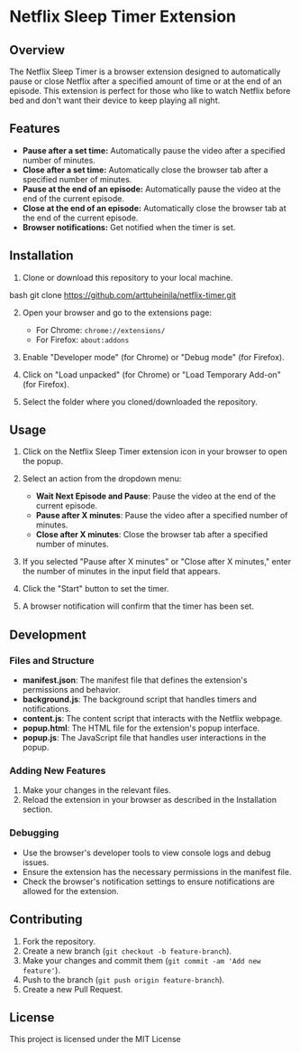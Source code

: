 # Netflix Sleep Timer Extension

## Overview

The Netflix Sleep Timer is a browser extension designed to automatically pause or close Netflix after a specified amount of time or at the end of an episode. This extension is perfect for those who like to watch Netflix before bed and don't want their device to keep playing all night.

## Features

- **Pause after a set time:** Automatically pause the video after a specified number of minutes.
- **Close after a set time:** Automatically close the browser tab after a specified number of minutes.
- **Pause at the end of an episode:** Automatically pause the video at the end of the current episode.
- **Close at the end of an episode:** Automatically close the browser tab at the end of the current episode.
- **Browser notifications:** Get notified when the timer is set.

## Installation

1. Clone or download this repository to your local machine.

bash
   git clone https://github.com/arttuheinila/netflix-timer.git
   

2. Open your browser and go to the extensions page:
   - For Chrome: `chrome://extensions/`
   - For Firefox: `about:addons`

3. Enable "Developer mode" (for Chrome) or "Debug mode" (for Firefox).

4. Click on "Load unpacked" (for Chrome) or "Load Temporary Add-on" (for Firefox).

5. Select the folder where you cloned/downloaded the repository.

## Usage

1. Click on the Netflix Sleep Timer extension icon in your browser to open the popup.

2. Select an action from the dropdown menu:
   - **Wait Next Episode and Pause**: Pause the video at the end of the current episode.
   - **Pause after X minutes**: Pause the video after a specified number of minutes.
   - **Close after X minutes**: Close the browser tab after a specified number of minutes.

3. If you selected "Pause after X minutes" or "Close after X minutes," enter the number of minutes in the input field that appears.

4. Click the "Start" button to set the timer.

5. A browser notification will confirm that the timer has been set.

## Development

### Files and Structure

- **manifest.json**: The manifest file that defines the extension's permissions and behavior.
- **background.js**: The background script that handles timers and notifications.
- **content.js**: The content script that interacts with the Netflix webpage.
- **popup.html**: The HTML file for the extension's popup interface.
- **popup.js**: The JavaScript file that handles user interactions in the popup.

### Adding New Features

1. Make your changes in the relevant files.
2. Reload the extension in your browser as described in the Installation section.

### Debugging

- Use the browser's developer tools to view console logs and debug issues.
- Ensure the extension has the necessary permissions in the manifest file.
- Check the browser's notification settings to ensure notifications are allowed for the extension.

## Contributing

1. Fork the repository.
2. Create a new branch (`git checkout -b feature-branch`).
3. Make your changes and commit them (`git commit -am 'Add new feature'`).
4. Push to the branch (`git push origin feature-branch`).
5. Create a new Pull Request.

## License
This project is licensed under the MIT License